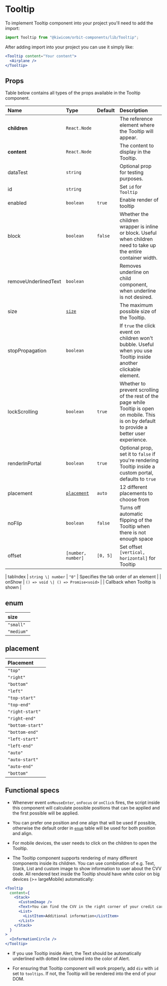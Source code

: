 # Tooltip

To implement Tooltip component into your project you'll need to add the import:

```jsx
import Tooltip from "@kiwicom/orbit-components/lib/Tooltip";
```

After adding import into your project you can use it simply like:

```jsx
<Tooltip content="Your content">
  <Airplane />
</Tooltip>
```

## Props

Table below contains all types of the props available in the Tooltip component.

| Name                 | Type                      | Default  | Description                                                                                                                                      |
| :------------------- | :------------------------ | :------- | :----------------------------------------------------------------------------------------------------------------------------------------------- |
| **children**         | `React.Node`              |          | The reference element where the Tooltip will appear.                                                                                             |
| **content**          | `React.Node`              |          | The content to display in the Tooltip.                                                                                                           |
| dataTest             | `string`                  |          | Optional prop for testing purposes.                                                                                                              |
| id                   | `string`                  |          | Set `id` for `Tooltip`                                                                                                                           |
| enabled              | `boolean`                 | `true`   | Enable render of tooltip                                                                                                                         |
| block                | `boolean`                 | `false`  | Whether the children wrapper is inline or block. Useful when children need to take up the entire container width.                                |
| removeUnderlinedText | `boolean`                 |          | Removes underline on child component, when underline is not desired.                                                                             |
| size                 | [`size`](#size)           |          | The maximum possible size of the Tooltip.                                                                                                        |
| stopPropagation      | `boolean`                 |          | If `true` the click event on children won't bubble. Useful when you use Tooltip inside another clickable element.                                |
| lockScrolling        | `boolean`                 | `true`   | Whether to prevent scrolling of the rest of the page while Tooltip is open on mobile. This is on by default to provide a better user experience. |
| renderInPortal       | `boolean`                 | `true`   | Optional prop, set it to `false` if you're rendering Tooltip inside a custom portal, defaults to `true`                                          |
| placement            | [`placement`](#placement) | `auto`   | 12 different placements to choose from                                                                                                           |
| noFlip               | `boolean`                 | `false`  | Turns off automatic flipping of the Tooltip when there is not enough space                                                                       |
| offset               | `[number, number]`        | `[0, 5]` | Set offset `[vertical, horizontal]` for Tooltip                                                                                                  |

| tabIndex | `string \| number` | `"0"` | Specifies the tab order of an element |
| onShow | `() => void \| () => Promise<void>` | | Callback when Tooltip is shown |

## enum

| size       |
| :--------- |
| `"small"`  |
| `"medium"` |

## placement

| Placement        |
| :--------------- |
| `"top"`          |
| `"right"`        |
| `"bottom"`       |
| `"left"`         |
| `"top-start"`    |
| `"top-end"`      |
| `"right-start"`  |
| `"right-end"`    |
| `"bottom-start"` |
| `"bottom-end"`   |
| `"left-start"`   |
| `"left-end"`     |
| `"auto"`         |
| `"auto-start"`   |
| `"auto-end"`     |
| `"bottom"`       |

## Functional specs

- Whenever event `onMouseEnter`, `onFocus` or `onClick` fires, the script inside this component will calculate possible positions that can be applied and the first possible will be applied.

- You can prefer one position and one align that will be used if possible, otherwise the default order in [`enum`](#enum) table will be used for both position and align.

- For mobile devices, the user needs to click on the children to open the Tooltip.

- The Tooltip component supports rendering of many different components inside its children. You can use combination of e.g. Text, Stack, List and custom image to show information to user about the CVV code. All rendered text inside the Tooltip should have white color on big devices (>= largeMobile) automatically:

```jsx
<Tooltip
  content={
    <Stack>
      <CustomImage />
      <Text>You can find the CVV in the right corner of your credit card.</Text>
      <List>
        <ListItem>Additional information</ListItem>
      </List>
    </Stack>
  }
>
  <InformationCircle />
</Tooltip>
```

- If you use Tooltip inside Alert, the Text should be automatically underlined with dotted line colored into the color of Alert.

- For ensuring that Tooltip component will work properly, add `div` with `id` set to `tooltips`. If not, the Tooltip will be rendered into the end of your DOM.
